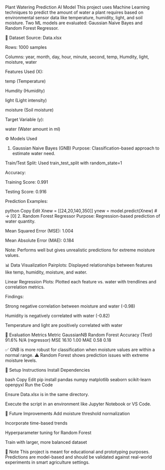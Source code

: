 Plant Watering Prediction AI Model
This project uses Machine Learning techniques to predict the amount of water a plant requires based on environmental sensor data like temperature, humidity, light, and soil moisture. Two ML models are evaluated: Gaussian Naive Bayes and Random Forest Regressor.

📁 Dataset
Source: Data.xlsx

Rows: 1000 samples

Columns:
year, month, day, hour, minute, second, temp, Humdity, light, moisture, water

Features Used (X):

temp (Temperature)

Humdity (Humidity)

light (Light intensity)

moisture (Soil moisture)

Target Variable (y):

water (Water amount in ml)

⚙️ Models Used
1. Gaussian Naive Bayes (GNB)
Purpose: Classification-based approach to estimate water need.

Train/Test Split: Used train_test_split with random_state=1

Accuracy:

Training Score: 0.991

Testing Score: 0.916

Prediction Examples:

python
Copy
Edit
Xnew = [[24,20,140,350]]
ynew = model.predict(Xnew)  # → [0]
2. Random Forest Regressor
Purpose: Regression-based prediction of water quantity.

Mean Squared Error (MSE): 1.004

Mean Absolute Error (MAE): 0.184

Note: Performs well but gives unrealistic predictions for extreme moisture values.

📊 Data Visualization
Pairplots: Displayed relationships between features like temp, humidity, moisture, and water.

Linear Regression Plots: Plotted each feature vs. water with trendlines and correlation metrics.

Findings:

Strong negative correlation between moisture and water (-0.98)

Humidity is negatively correlated with water (-0.82)

Temperature and light are positively correlated with water

🧮 Evaluation Metrics
Metric	GaussianNB	Random Forest
Accuracy (Test)	91.6%	N/A (regressor)
MSE	16.10	1.00
MAE	0.58	0.18

✅ GNB is more robust for classification when moisture values are within a normal range.
⚠️ Random Forest shows prediction issues with extreme moisture levels.

🔧 Setup Instructions
Install Dependencies

bash
Copy
Edit
pip install pandas numpy matplotlib seaborn scikit-learn openpyxl
Run the Code

Ensure Data.xlsx is in the same directory.

Execute the script in an environment like Jupyter Notebook or VS Code.

🚀 Future Improvements
Add moisture threshold normalization

Incorporate time-based trends

Hyperparameter tuning for Random Forest

Train with larger, more balanced dataset

📌 Note
This project is meant for educational and prototyping purposes. Predictions are model-based and should be validated against real-world experiments in smart agriculture settings.
